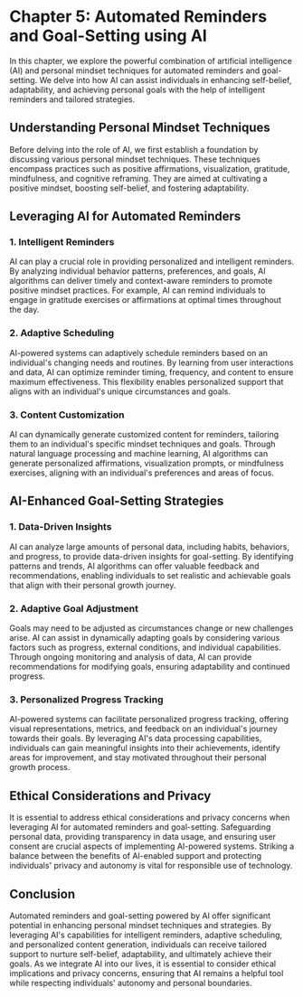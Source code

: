 Chapter 5: Automated Reminders and Goal-Setting using AI
========================================================

In this chapter, we explore the powerful combination of artificial intelligence (AI) and personal mindset techniques for automated reminders and goal-setting. We delve into how AI can assist individuals in enhancing self-belief, adaptability, and achieving personal goals with the help of intelligent reminders and tailored strategies.

Understanding Personal Mindset Techniques
-----------------------------------------

Before delving into the role of AI, we first establish a foundation by discussing various personal mindset techniques. These techniques encompass practices such as positive affirmations, visualization, gratitude, mindfulness, and cognitive reframing. They are aimed at cultivating a positive mindset, boosting self-belief, and fostering adaptability.

Leveraging AI for Automated Reminders
-------------------------------------

### 1. Intelligent Reminders

AI can play a crucial role in providing personalized and intelligent reminders. By analyzing individual behavior patterns, preferences, and goals, AI algorithms can deliver timely and context-aware reminders to promote positive mindset practices. For example, AI can remind individuals to engage in gratitude exercises or affirmations at optimal times throughout the day.

### 2. Adaptive Scheduling

AI-powered systems can adaptively schedule reminders based on an individual's changing needs and routines. By learning from user interactions and data, AI can optimize reminder timing, frequency, and content to ensure maximum effectiveness. This flexibility enables personalized support that aligns with an individual's unique circumstances and goals.

### 3. Content Customization

AI can dynamically generate customized content for reminders, tailoring them to an individual's specific mindset techniques and goals. Through natural language processing and machine learning, AI algorithms can generate personalized affirmations, visualization prompts, or mindfulness exercises, aligning with an individual's preferences and areas of focus.

AI-Enhanced Goal-Setting Strategies
-----------------------------------

### 1. Data-Driven Insights

AI can analyze large amounts of personal data, including habits, behaviors, and progress, to provide data-driven insights for goal-setting. By identifying patterns and trends, AI algorithms can offer valuable feedback and recommendations, enabling individuals to set realistic and achievable goals that align with their personal growth journey.

### 2. Adaptive Goal Adjustment

Goals may need to be adjusted as circumstances change or new challenges arise. AI can assist in dynamically adapting goals by considering various factors such as progress, external conditions, and individual capabilities. Through ongoing monitoring and analysis of data, AI can provide recommendations for modifying goals, ensuring adaptability and continued progress.

### 3. Personalized Progress Tracking

AI-powered systems can facilitate personalized progress tracking, offering visual representations, metrics, and feedback on an individual's journey towards their goals. By leveraging AI's data processing capabilities, individuals can gain meaningful insights into their achievements, identify areas for improvement, and stay motivated throughout their personal growth process.

Ethical Considerations and Privacy
----------------------------------

It is essential to address ethical considerations and privacy concerns when leveraging AI for automated reminders and goal-setting. Safeguarding personal data, providing transparency in data usage, and ensuring user consent are crucial aspects of implementing AI-powered systems. Striking a balance between the benefits of AI-enabled support and protecting individuals' privacy and autonomy is vital for responsible use of technology.

Conclusion
----------

Automated reminders and goal-setting powered by AI offer significant potential in enhancing personal mindset techniques and strategies. By leveraging AI's capabilities for intelligent reminders, adaptive scheduling, and personalized content generation, individuals can receive tailored support to nurture self-belief, adaptability, and ultimately achieve their goals. As we integrate AI into our lives, it is essential to consider ethical implications and privacy concerns, ensuring that AI remains a helpful tool while respecting individuals' autonomy and personal boundaries.
